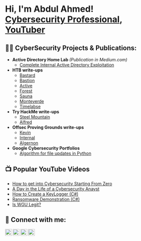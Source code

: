 <h1>Hi, I'm Abdul Ahmed! <br/> <a href="https://www.linkedin.com/in/abdulahmed-mba/">Cybersecurity Professional</a>, <a href="https://">YouTuber</a></h1>

<h2>👨‍💻 CyberSecurity Projects & Publications:</h2>

- <b>Active Directory Home Lab </b><I>(Publication in Medium.com)</i>
  - [Complete Internal Active Directory Exploitation](https://medium.com/@farhiaqueen20/complete-internal-active-directory-exploitation-2629d7fc90fd)
- <b>HTB write-ups</b>
  - [Bastard](https://github.com/duaale/HTB-Write-ups/tree/main/Bastard)
  - [Bastion](https://github.com/duaale/HTB-Write-ups/tree/main/Bastion)
  - [Active](https://github.com/) 
  - [Forest](https://github.com/) 
  - [Sauna](https://github.com/) 
  - [Monteverde](https://github.com/) 
  - [Timelabse](https://github.com/) 
- <b>Try HackMe write-ups</b>
  - [Steel Mountain](https://github.com/)
  - [Alfred](https://github.com/)
- <b>Offsec Proving Grounds write-ups</b>
  - [Kevin](https://github.com/)
  - [Internal](https://github.com/)
  - [Algernon](https://github.com/)
- <b>Google Cybersecurity Portfolios</b>
  - [Algorithm for file updates in Python ](https://github.com/)

<h2>📺 Popular YouTube Videos</h2>

- [How to get into Cybersecurity Starting From Zero](https://www.youtube.com/watch?v=a83ASGn_V_s)
- [A Day in the Life of a Cybersecurity Anayst](https://www.youtube.com/watch?v=uHy3oM7NnoU)
- [How to Create a KeyLogger (C#)](https://www.youtube.com/watch?v=N-L9hklSlNk)
- [Ransomware Demonstration (C#)](https://www.youtube.com/watch?v=OfvdQeh79s0)
- [Is WGU Legit?](https://www.youtube.com/watch?v=E2MwRWxDBkA)

<h2> 🤳 Connect with me:</h2>

[<img align="left" alt="JoshMadakor | YouTube" width="22px" src="https://cdn.jsdelivr.net/npm/simple-icons@v3/icons/youtube.svg" />][youtube]
[<img align="left" alt="JoshMadakor | Twitter" width="22px" src="https://cdn.jsdelivr.net/npm/simple-icons@v3/icons/twitter.svg" />][twitter]
[<img align="left" alt="JoshMadakor | LinkedIn" width="22px" src="https://cdn.jsdelivr.net/npm/simple-icons@v3/icons/linkedin.svg" />][linkedin]
[<img align="left" alt="JoshMadakor | Instagram" width="22px" src="https://cdn.jsdelivr.net/npm/simple-icons@v3/icons/instagram.svg" />][instagram]

[twitter]: https://twitter.com/
[youtube]: https://www.youtube.com/
[instagram]: https://www.instagram.com/
[linkedin]: https://www.linkedin.com/in/abdulahmed-mba/

<!--
**joshmadakor1/joshmadakor1** is a ✨ _special_ ✨ repository because its `README.md` (this file) appears on your GitHub profile.

Here are some ideas to get you started:

- 🔭 I’m currently working on ...
- 🌱 I’m currently learning ...
- 👯 I’m looking to collaborate on ...
- 🤔 I’m looking for help with ...
- 💬 Ask me about ...
- 📫 How to reach me: ...
- 😄 Pronouns: ...
- ⚡ Fun fact: ...
-->
